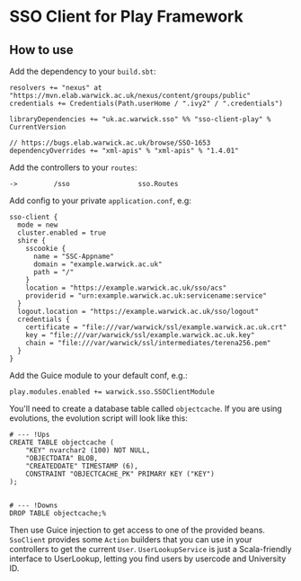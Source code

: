# SSO Client for Play Framework

## How to use

Add the dependency to your `build.sbt`:

    resolvers += "nexus" at "https://mvn.elab.warwick.ac.uk/nexus/content/groups/public"
    credentials += Credentials(Path.userHome / ".ivy2" / ".credentials")
    
    libraryDependencies += "uk.ac.warwick.sso" %% "sso-client-play" % CurrentVersion
    
    // https://bugs.elab.warwick.ac.uk/browse/SSO-1653
    dependencyOverrides += "xml-apis" % "xml-apis" % "1.4.01"
    
Add the controllers to your `routes`:

    ->         /sso                 sso.Routes
    
Add config to your private `application.conf`, e.g:

    sso-client {
      mode = new
      cluster.enabled = true 
      shire {
        sscookie {
          name = "SSC-Appname"
          domain = "example.warwick.ac.uk"
          path = "/"
        }
        location = "https://example.warwick.ac.uk/sso/acs"
        providerid = "urn:example.warwick.ac.uk:servicename:service"
      }
      logout.location = "https://example.warwick.ac.uk/sso/logout"
      credentials {
        certificate = "file:///var/warwick/ssl/example.warwick.ac.uk.crt"
        key = "file:///var/warwick/ssl/example.warwick.ac.uk.key"
        chain = "file:///var/warwick/ssl/intermediates/terena256.pem"
      }
    }
    
Add the Guice module to your default conf, e.g.:

    play.modules.enabled += warwick.sso.SSOClientModule
    
You'll need to create a database table called `objectcache`. If you are using evolutions, the evolution
script will look like this:

    # --- !Ups
    CREATE TABLE objectcache (
        "KEY" nvarchar2 (100) NOT NULL,
        "OBJECTDATA" BLOB,
        "CREATEDDATE" TIMESTAMP (6),
        CONSTRAINT "OBJECTCACHE_PK" PRIMARY KEY ("KEY")
    );
     
     
    # --- !Downs
    DROP TABLE objectcache;%
    
Then use Guice injection to get access to one of the provided beans. `SsoClient` provides some `Action`
builders that you can use in your controllers to get the current `User`. `UserLookupService` is just a
Scala-friendly interface to UserLookup, letting you find users by usercode and University ID.

